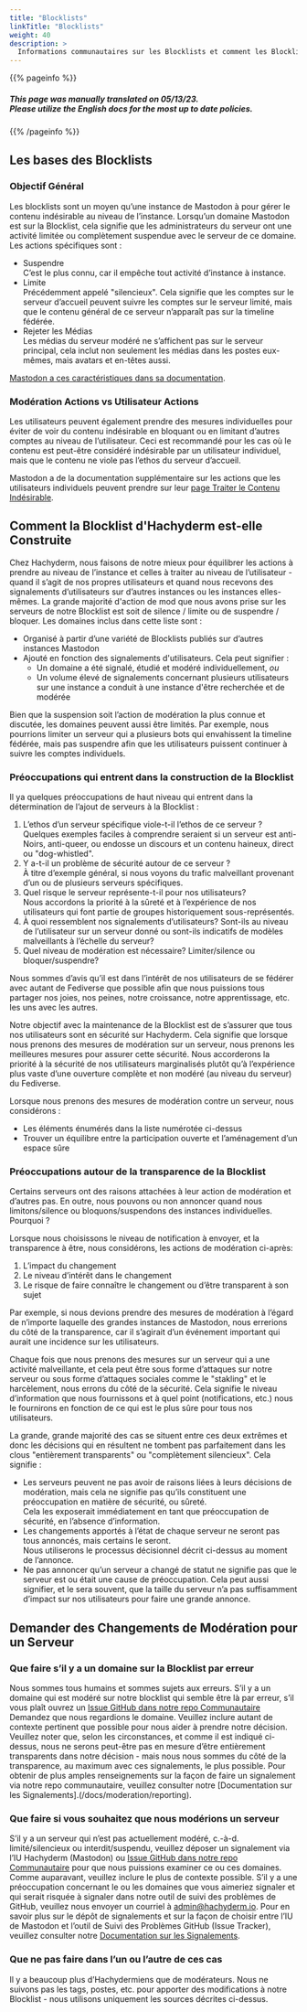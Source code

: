 ```yaml
---
title: "Blocklists"
linkTitle: "Blocklists"
weight: 40
description: >
  Informations communautaires sur les Blocklists et comment les Blocklists sont construits.
---
```


{{% pageinfo %}}
<h5 class="text-center">This page was manually translated on 05/13/23. </br>Please utilize the English docs for the most up to date policies.</h5>
{{% /pageinfo %}}

## Les bases des Blocklists

### Objectif Général

Les blocklists sont un moyen qu’une instance de Mastodon à pour gérer le contenu indésirable au niveau de l’instance. Lorsqu’un domaine Mastodon est sur la Blocklist, cela signifie que les administrateurs du serveur ont une activité limitée ou complètement suspendue avec le serveur de ce domaine. Les actions spécifiques sont :

- Suspendre<br />C’est le plus connu, car il empêche tout
activité d’instance à instance.
- Limite<br />Précédemment appelé "silencieux". Cela signifie que les comptes sur le serveur d’accueil peuvent suivre les comptes sur le serveur limité, mais que le contenu général de ce serveur n’apparaît pas sur la timeline fédérée.
- Rejeter les Médias<br />Les médias du serveur modéré ne s’affichent pas sur le serveur principal, cela inclut non seulement les médias dans les postes eux-mêmes, mais
avatars et en-têtes aussi.

 [Mastodon a ces caractéristiques dans sa documentation](https://docs.joinmastodon.org/admin/moderation/#server-wide-moderation).

### Modération Actions vs Utilisateur Actions

Les utilisateurs peuvent également prendre des mesures individuelles pour éviter de voir du contenu indésirable en bloquant ou en limitant d’autres comptes au niveau de l’utilisateur.
Ceci est recommandé pour les cas où le contenu est peut-être considéré indésirable par un utilisateur individuel, mais que le contenu ne viole pas l’ethos du serveur d’accueil.

Mastodon a de la documentation supplémentaire sur les actions que les utilisateurs individuels peuvent prendre sur leur [page Traiter le Contenu Indésirable](https://docs.joinmastodon.org/user/moderating/).

## Comment la Blocklist d'Hachyderm est-elle Construite

Chez Hachyderm, nous faisons de notre mieux pour équilibrer les actions à prendre au niveau de l’instance et celles à traiter au niveau de l’utilisateur - quand il s’agit de nos propres utilisateurs et quand nous recevons des signalements d’utilisateurs sur d’autres instances ou les instances elles-mêmes. La grande majorité d'action de mod que nous avons prise sur les serveurs de notre Blocklist est soit de silence / limite ou de suspendre / bloquer. Les domaines inclus dans cette liste sont :

- Organisé à partir d’une variété de Blocklists publiés sur d’autres instances Mastodon
- Ajouté en fonction des signalements d'utilisateurs. Cela peut signifier :
  - Un domaine a été signalé, étudié et modéré individuellement, _ou_
  - Un volume élevé de signalements concernant plusieurs utilisateurs sur une instance a conduit
    à une instance d'être recherchée et de modérée
 
Bien que la suspension soit l’action de modération la plus connue et discutée, les domaines peuvent aussi être limités. Par exemple, nous pourrions limiter un serveur qui a plusieurs bots qui envahissent la timeline fédérée, mais pas suspendre afin que les utilisateurs puissent continuer à suivre les comptes individuels.

### Préoccupations qui entrent dans la construction de la Blocklist

Il ya quelques préoccupations de haut niveau qui entrent dans la détermination de l’ajout de serveurs à la Blocklist :

1. L’ethos d’un serveur spécifique viole-t-il l’ethos de ce serveur ? <br />Quelques exemples faciles à comprendre seraient si un serveur est anti-Noirs, anti-queer, ou endosse un discours et un contenu haineux, direct ou "dog-whistled".
1. Y a-t-il un problème de sécurité autour de ce serveur ? <br />À titre d’exemple général,
   si nous voyons du trafic malveillant provenant d’un ou de plusieurs serveurs spécifiques.
1. Quel risque le serveur représente-t-il pour nos utilisateurs? <br />Nous accordons la priorité à la sûreté et à l’expérience de nos utilisateurs qui font partie de groupes historiquement sous-représentés.
1. À quoi ressemblent nos signalements d’utilisateurs? Sont-ils au niveau de l’utilisateur sur un serveur donné ou sont-ils indicatifs de modèles malveillants à l’échelle du serveur?
1. Quel niveau de modération est nécessaire? Limiter/silence ou bloquer/suspendre?

Nous sommes d’avis qu’il est dans l’intérêt de nos utilisateurs de se fédérer avec autant de Fediverse que possible afin que nous puissions tous partager nos joies, nos peines, notre croissance, notre apprentissage, etc. les uns avec les autres.

Notre objectif avec la maintenance de la Blocklist est de s’assurer que tous nos utilisateurs sont en sécurité sur Hachyderm. Cela signifie que lorsque nous prenons des mesures de modération sur un serveur, nous prenons les meilleures mesures pour assurer cette sécurité. Nous accorderons la priorité à la sécurité de nos utilisateurs marginalisés plutôt qu’à l’expérience plus vaste d’une ouverture complète et non modéré (au niveau du serveur) du Fediverse.

Lorsque nous prenons des mesures de modération contre un serveur, nous considérons :

- Les éléments énumérés dans la liste numérotée ci-dessus
- Trouver un équilibre entre la participation ouverte et l’aménagement d’un espace sûre 

### Préoccupations autour de la transparence de la Blocklist

Certains serveurs ont des raisons attachées à leur action de modération et d’autres pas. En outre, nous pouvons ou non annoncer quand nous limitons/silence ou bloquons/suspendons des instances individuelles. Pourquoi ?

Lorsque nous choisissons le niveau de notification à envoyer, et la transparence à être, nous considérons, les actions de modération ci-après: 

1. L’impact du changement
1. Le niveau d’intérêt dans le changement
1. Le risque de faire connaître le changement ou d’être transparent à son sujet

Par exemple, si nous devions prendre des mesures de modération à l’égard de n’importe laquelle des grandes instances de Mastodon, nous errerions du côté de la transparence, car il s’agirait d’un événement important qui aurait une incidence sur les utilisateurs.

Chaque fois que nous prenons des mesures sur un serveur qui a une activité malveillante, et cela peut être sous forme d’attaques sur notre serveur ou sous forme d’attaques sociales comme le "stakling" et le harcèlement, nous errons du côté de la sécurité. Cela signifie le niveau d’information que nous fournissons et à quel point (notifications, etc.) nous le fournirons en fonction de ce qui est le plus sûre pour tous nos utilisateurs.

La grande, grande majorité des cas se situent entre ces deux extrêmes et donc les décisions qui en résultent ne tombent pas parfaitement dans les clous "entièrement transparents" ou "complètement silencieux".
Cela signifie :

- Les serveurs peuvent ne pas avoir de raisons liées à leurs décisions de modération, mais cela ne      signifie pas qu’ils constituent une préoccupation en matière de sécurité, ou sûreté.
  <br />Cela les exposerait immédiatement en tant que préoccupation de sécurité, en l’absence d’information.
- Les changements apportés à l’état de chaque serveur ne seront pas tous annoncés, mais certains le seront. <br />
  Nous utiliserons le processus décisionnel décrit ci-dessus au moment de l’annonce.
- Ne pas annoncer qu’un serveur a changé de statut ne signifie pas que le serveur est ou était une cause de préoccupation. Cela peut aussi signifier, et le sera souvent, que la taille du serveur n’a pas suffisamment d’impact sur nos utilisateurs pour faire une grande annonce.

## Demander des Changements de Modération pour un Serveur

### Que faire s’il y a un domaine sur la Blocklist par erreur

Nous sommes tous humains et sommes sujets aux erreurs. S’il y a un domaine qui est modéré sur notre blocklist qui semble être là par erreur, s’il vous plaît ouvrez un
[Issue GitHub dans notre repo Communautaire](https://github.com/hachyderm/community/issues)
Demandez que nous regardions le domaine. Veuillez inclure autant de contexte pertinent que possible pour nous aider à prendre notre décision. Veuillez noter que, selon les circonstances, et comme il est indiqué ci-dessus, nous ne serons peut-être pas en mesure d’être entièrement transparents dans notre décision - mais nous nous sommes du côté de la transparence, au maximum avec ces signalements, le plus possible. Pour obtenir de plus amples renseignements sur la façon de faire un signalement via notre repo communautaire, veuillez consulter notre [Documentation sur les Signalements].(/docs/moderation/reporting).

### Que faire si vous souhaitez que nous modérions un serveur 

S’il y a un serveur qui n’est pas actuellement modéré, c.-à-d. limité/silencieux ou interdit/suspendu, veuillez déposer un signalement via l’IU Hachyderm (Mastodon) ou [Issue GitHub dans notre repo Communautaire](https://github.com/hachyderm/community/issues)
pour que nous puissions examiner ce ou ces domaines. Comme auparavant, veuillez inclure le plus de contexte possible. S’il y a une préoccupation concernant le ou les domaines que vous aimeriez signaler et qui serait risquée à signaler dans notre outil de suivi des problèmes de GitHub, veuillez nous envoyer un courriel à [admin@hachyderm.io](mailto:admin@hachyderm.io).
Pour en savoir plus sur le dépôt de signalements et sur la façon de choisir entre l’IU de Mastodon et l’outil de Suivi des Problèmes GitHub (Issue Tracker), veuillez consulter notre [Documentation sur les Signalements](/fr/docs/moderation/reporting).

### Que ne pas faire dans l’un ou l’autre de ces cas

Il y a beaucoup plus d’Hachydermiens que de modérateurs. Nous ne suivons pas les tags, postes, etc. pour apporter des modifications à notre Blocklist - nous utilisons uniquement les sources décrites ci-dessus.
